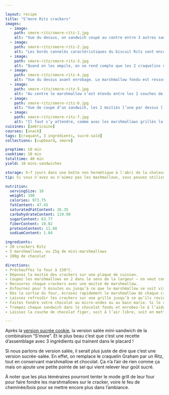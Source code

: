 ```yaml
---

layout: recipe
title: "S’more Ritz crackers"
images:
  - image:
    path: smore-ritz/smore-ritz-1.jpg
    alt: "Vue du dessus, un sandwich coupé au centre entre 3 autres sandwiches entiers à la base. On voit bien les différentes couches: enrobage chocolat, Ritz cracker, et marshmallow rose fondu au centre."
  - image:
    path: smore-ritz/smore-ritz-2.jpg
    alt: "Les bords cannelés caractéristiques du biscuit Ritz sont encore visibles après l’enrobage."
  - image:
    path: smore-ritz/smore-ritz-3.jpg
    alt: "Quand on les empile, on se rend compte que les 2 craquelins du sandwich ne sont pas directement l’un contre l’autre, il y a quelque chose au milieu."
  - image:
    path: smore-ritz/smore-ritz-4.jpg
    alt: "Vue du dessus avant enrobage. Le marshmallow fondu est ressorti par les trous du craquelins Ritz lorsqu’on a appuyé sur les biscuits pour refermer le sandwich."
  - image:
    path: smore-ritz/smore-ritz-5.jpg
    alt: "Au centre le marshmallow s’est étendu entre les 2 couches de craquelins."
  - image:
    path: smore-ritz/smore-ritz-6.jpg
    alt: "Vue de coupe d’un sandwich, les 2 moitiés l’une par dessus l’autre. On peut remarquer que le chocolat est vendu occuper l’espace que le marshmallow n’a pas comblé entre les craquelins. Au centre un mélange de marshmallow rose et blanc."
  - image:
    path: smore-ritz/smore-ritz-7.jpg
    alt: "Il faut s’y attendre, comme avec les marshmallows grillés la couche au centre est bien filandreuse et élastique. Quand on croque dans le sandwich, il faut s’attendre à rencontrer un peu de résistance. Quant au craquelin, attention aux miettes."
cuisines: [américaine]
courses: [snack]
tags: [craquant, 3 ingrédients, sucré-salé]
collections: [cupboard, smore]

preptime: 10 min
cooktime: 10 min
totaltime: 40 min
yield: 10 mini-sandwiches

storage: 5–7 jours dans une boîte non hermétique à l'abri de la chaleur et la lumière, en utilisant du papier cuisson pour les séparer en étages si besoin. 2–3 mois au congélateur.
tip: Si vous n’avez ou n’aimez pas les mashmallows, vous pouvez utiliser des caramels mou ou du beurre de cacahuète à la place. Pour le beurre de cacahuète, il faudra néanmoins le passer au réfrigérateur pour qu’il durcisse avant nappage – ou le mélanger avec 1/3 de son poids en sucre glace pour obtenir une garniture type Reese’s.

nutrition:
  servingSize: 10
  weight: 190
  calories: 973.75
  fatContent: 47.45
  saturatedFatContent: 26.35
  carbohydrateContent: 119.90
  sugarContent: 63.77
  fiberContent: 10.02
  proteinContent: 11.68
  sodiumContent: 1.04

ingredients:
- 20 crackers Ritz
- 5 marshmallows, ou 25g de mini-marshmallows
- 100g de chocolat

directions:
- Préchauffez le four à 150°C.
- Déposez la moitié des crackers sur une plaque de cuisson.
- Coupez les marshmallows en 2 dans le sens de la largeur – on veut conserver la forme ronde.
- Recouvrez chaque crackers avec une moitié de marshmallow.
- Enfournez pour 5 minutes ou jusqu’à ce que le marshmallow se soit visiblement affaissé – si vous utilisez des mini-marshmallows, ceux-ci vont former une sorte de blob/masse nuageuse. 
- Dès la sortie du four, écrasez rapidement le marshmallow de chaque cracker avec un autre pour créer un sandwich. Les crackers ne devraient pas être brûlants donc manipulables à la main. Pour assurer que les 2 moitiés vont bien se souder, n’hésitez pas à appuyer jusqu’à ce que du marshmallow fondu sorte par les trous des crackers – tout en conservant une belle couche au centre, bien évidemment.
- Laissez refroidir les crackers sur une grille jusqu’à ce qu’ils reviennent à température ambiante avant de les napper de chocolat.
- Faites fondre votre chocolat au micro-ondes ou au bain marie. Si le chocolat ne vous paraît pas suffisamment liquide, ajoutez-y quelques gouttes d’huile.
- Trempez chaque sandwich dans le chocolat fondu et enrobez-le à l’aide d’une fourchette. Une fois complètement recouvert, tapotez la fourchette contre le rebord du bol pour faire couler l’excédent de chocolat et déposez le sandwich sur du papier cuisson.
- Laissez la couche de chocolat figer, soit à l’air libre, soit en mettant les sandwiches pendant 20 minutes au réfrigérateur.

---
```


Après la [version sucrée cookie](smore-cookies.html), la version salée mini-sandwich de la combinaison “S’more”. Et le plus beau c’est que c’est une recette d’assemblage avec 3 ingrédients qui trainent dans le placard&nbsp;!

Si nous parlons de version salée, il serait plus juste de dire que c’est une version sucrée-salée. En effet, on remplace le craquelin Graham par un Ritz, tout en conservant marshmallow et chocolat. Ça n’a l’air de rien comme ça mais on ajoute une petite pointe de sel qui vient relever leur goût sucré.

À noter que les plus téméraires pourront tenter le mode grill de leur four pour faire fondre les marshmallows sur le cracker, voire le feu de cheminée/bois pour se mettre encore plus dans l’ambiance.